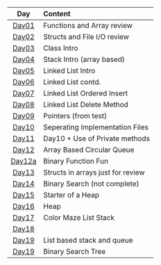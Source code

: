 
| Day  |       Content    |
|:----:|:-----------------|
| [Day01](./Day01.cpp) | Functions and Array review |
| [Day02](./Day02) | Structs and File I/O review |
| [Day03](./Day03.cpp) | Class Intro |
| [Day04](./Day04.cpp) | Stack Intro (array based) |
| [Day05](./Day05.cpp) | Linked List Intro |
| [Day06](./Day06.cpp) | Linked List contd. |
| [Day07](./Day07.cpp) | Linked List Ordered Insert |
| [Day08](./Day08.cpp) | Linked List Delete Method |
| [Day09](./Day09.cpp) | Pointers (from test) |
| [Day10](./Day10) | Seperating Implementation Files |
| [Day11](./Day11) | Day10 + Use of Private methods |
| [Day12](./Day12.cpp) | Array Based Circular Queue |
| [Day12a](./Day12a.cpp) | Binary Function Fun |
| [Day13](./Day13.cpp) | Structs in arrays just for review|
| [Day14](./Day14.cpp) | Binary Search (not complete)|
| [Day15](./Day15.cpp) | Starter of a Heap|
| [Day16](./Day16.cpp) | Heap |
| [Day17](./Day17) | Color Maze List Stack |
| [Day18](./Day18.cpp) |  |
| [Day19](./Day19.cpp) | List based stack and queue|
| [Day19](./Day20.cpp) | Binary Search Tree|
